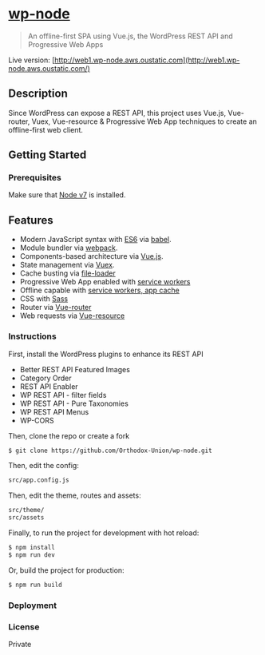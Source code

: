 # [wp-node](https://github.com/Orthodox-Union/wp-node)

> An offline-first SPA using Vue.js, the WordPress REST API and Progressive Web Apps

Live version: [http://web1.wp-node.aws.oustatic.com](http://web1.wp-node.aws.oustatic.com/)

## Description

Since WordPress can expose a REST API, this project uses Vue.js, Vue-router, Vuex, Vue-resource & Progressive Web App techniques to create an offline-first web client.

## Getting Started

### Prerequisites

Make sure that [Node v7](https://nodejs.org/en/download/releases/) is installed.

## Features

- Modern JavaScript syntax with [ES6](https://github.com/lukehoban/es6features) via [babel](https://babeljs.io/).
- Module bundler via [webpack](https://webpack.github.io/).
- Components-based architecture via [Vue.js](https://vuejs.org/).
- State management via [Vuex](https://vuex.vuejs.org/en/).
- Cache busting via [file-loader](https://webpack.github.io/)
- Progressive Web App enabled with [service workers](https://developers.google.com/web/fundamentals/getting-started/primers/service-workers)
- Offline capable with [service workers, app cache](https://developers.google.com/web/fundamentals/getting-started/primers/service-workers)
- CSS with [Sass](http://sass-lang.com/)
- Router via [Vue-router](https://github.com/vuejs/vue-router)
- Web requests via [Vue-resource](https://github.com/pagekit/vue-resource)

### Instructions

First, install the WordPress plugins to enhance its REST API

- Better REST API Featured Images
- Category Order
- REST API Enabler
- WP REST API - filter fields
- WP REST API - Pure Taxonomies
- WP REST API Menus
- WP-CORS

Then, clone the repo or create a fork

```bash
$ git clone https://github.com/Orthodox-Union/wp-node.git
```

Then, edit the config:

```bash
src/app.config.js
```

Then, edit the theme, routes and assets:

```bash
src/theme/
src/assets
```

Finally, to run the project for development with hot reload:

```bash
$ npm install
$ npm run dev
```

Or, build the project for production:

```bash
$ npm run build
```

### Deployment


### License

Private
